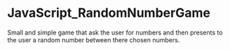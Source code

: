 # JavaScript_RandomNumberGame
Small and simple game that ask the user for numbers and then presents to the user a random number between there chosen numbers.
